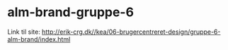 # alm-brand-gruppe-6

Link til site:
http://erik-crg.dk//kea/06-brugercentreret-design/gruppe-6-alm-brand/index.html
